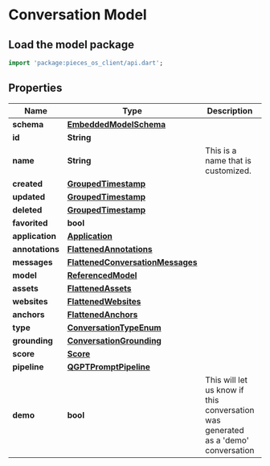 # Conversation Model

## Load the model package
```dart
import 'package:pieces_os_client/api.dart';
```

## Properties
Name | Type | Description | Notes
------------ | ------------- | ------------- | -------------
**schema** | [**EmbeddedModelSchema**](EmbeddedModelSchema) |  | [optional] 
**id** | **String** |  | 
**name** | **String** | This is a name that is customized. | [optional] 
**created** | [**GroupedTimestamp**](GroupedTimestamp) |  | 
**updated** | [**GroupedTimestamp**](GroupedTimestamp) |  | 
**deleted** | [**GroupedTimestamp**](GroupedTimestamp) |  | [optional] 
**favorited** | **bool** |  | [optional] 
**application** | [**Application**](Application) |  | [optional] 
**annotations** | [**FlattenedAnnotations**](FlattenedAnnotations) |  | [optional] 
**messages** | [**FlattenedConversationMessages**](FlattenedConversationMessages) |  | 
**model** | [**ReferencedModel**](ReferencedModel) |  | [optional] 
**assets** | [**FlattenedAssets**](FlattenedAssets) |  | [optional] 
**websites** | [**FlattenedWebsites**](FlattenedWebsites) |  | [optional] 
**anchors** | [**FlattenedAnchors**](FlattenedAnchors) |  | [optional] 
**type** | [**ConversationTypeEnum**](ConversationTypeEnum) |  | 
**grounding** | [**ConversationGrounding**](ConversationGrounding) |  | [optional] 
**score** | [**Score**](Score) |  | [optional] 
**pipeline** | [**QGPTPromptPipeline**](QGPTPromptPipeline) |  | [optional] 
**demo** | **bool** | This will let us know if this conversation was generated as a 'demo' conversation | [optional] 




